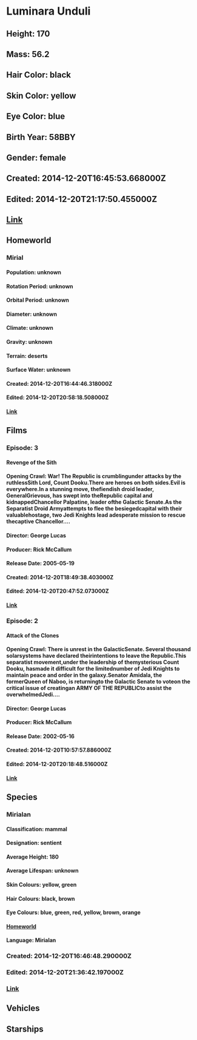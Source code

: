 # Luminara Unduli
## Height: 170
## Mass: 56.2
## Hair Color: black
## Skin Color: yellow
## Eye Color: blue
## Birth Year: 58BBY
## Gender: female
## Created: 2014-12-20T16:45:53.668000Z
## Edited: 2014-12-20T21:17:50.455000Z
## [Link](https://swapi.dev/api/people/64/)
## Homeworld
### Mirial
#### Population: unknown
#### Rotation Period: unknown
#### Orbital Period: unknown
#### Diameter: unknown
#### Climate: unknown
#### Gravity: unknown
#### Terrain: deserts
#### Surface Water: unknown
#### Created: 2014-12-20T16:44:46.318000Z
#### Edited: 2014-12-20T20:58:18.508000Z
#### [Link](https://swapi.dev/api/planets/51/)
## Films
### Episode: 3
#### Revenge of the Sith
#### Opening Crawl: War! The Republic is crumblingunder attacks by the ruthlessSith Lord, Count Dooku.There are heroes on both sides.Evil is everywhere.In a stunning move, thefiendish droid leader, GeneralGrievous, has swept into theRepublic capital and kidnappedChancellor Palpatine, leader ofthe Galactic Senate.As the Separatist Droid Armyattempts to flee the besiegedcapital with their valuablehostage, two Jedi Knights lead adesperate mission to rescue thecaptive Chancellor....
#### Director: George Lucas
#### Producer: Rick McCallum
#### Release Date: 2005-05-19
#### Created: 2014-12-20T18:49:38.403000Z
#### Edited: 2014-12-20T20:47:52.073000Z
#### [Link](https://swapi.dev/api/films/6/)
### Episode: 2
#### Attack of the Clones
#### Opening Crawl: There is unrest in the GalacticSenate. Several thousand solarsystems have declared theirintentions to leave the Republic.This separatist movement,under the leadership of themysterious Count Dooku, hasmade it difficult for the limitednumber of Jedi Knights to maintain peace and order in the galaxy.Senator Amidala, the formerQueen of Naboo, is returningto the Galactic Senate to voteon the critical issue of creatingan ARMY OF THE REPUBLICto assist the overwhelmedJedi....
#### Director: George Lucas
#### Producer: Rick McCallum
#### Release Date: 2002-05-16
#### Created: 2014-12-20T10:57:57.886000Z
#### Edited: 2014-12-20T20:18:48.516000Z
#### [Link](https://swapi.dev/api/films/5/)
## Species
### Mirialan
#### Classification: mammal
#### Designation: sentient
#### Average Height: 180
#### Average Lifespan: unknown
#### Skin Colours: yellow, green
#### Hair Colours: black, brown
#### Eye Colours: blue, green, red, yellow, brown, orange
#### [Homeworld](https://swapi.dev/api/planets/51/)
#### Language: Mirialan
### Created: 2014-12-20T16:46:48.290000Z
### Edited: 2014-12-20T21:36:42.197000Z
### [Link](https://swapi.dev/api/species/29/)
## Vehicles
## Starships